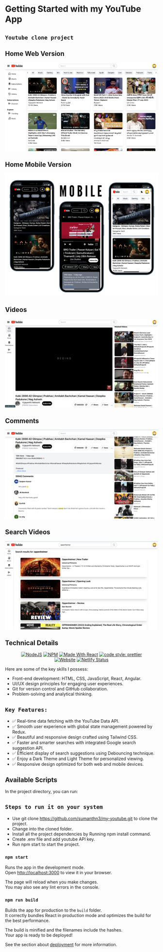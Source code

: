 # Getting Started with my YouTube App

## `Youtube clone project`

## Home Web Version

![Home Image](./src/Assets/Home.png)

## Home Mobile Version

![Mobile Image](./src/Assets/YoutubeMobile.png)

## Videos

![Videos Image](./src/Assets/Videos.png)

## Comments

![Comments Image](./src/Assets/Comments.png)

## Search Videos

![Search Image](./src/Assets/SearchResults.png)

## Technical Details

<p align="center">
  <a href="https://nodejs.org/en/blog/release/v18.15.0/"><img alt="NodeJS" src="https://img.shields.io/badge/node-18.15.0-339933?style=for-the-badge&logo=node.js&logoColor=white" /></a>
  <a href="https://www.npmjs.com/package/npm/v/9.6.2"><img alt="NPM" src="https://img.shields.io/badge/npm-9.6.2-CB3837?style=for-the-badge&logo=npm&logoColor=white" /></a>
  <a href="https://reactjs.org/"><img alt="Made With React" src="https://img.shields.io/badge/made%20with-react-61DAFB?style=for-the-badge&logo=react&logoColor=white" /></a>
  <a href="https://github.com/prettier/prettier"><img alt="code style: prettier" src="https://img.shields.io/badge/code_style-prettier-ff69b4?style=for-the-badge&logo=prettier&logoColor=white" /></a>
  <br/>
  <a href="https://snutube.netlify.app"><img alt="Website" src="https://img.shields.io/badge/website-up-F9A825?style=for-the-badge" /></a>
  <a href="https://snutube.netlify.app"><img alt="Netlify Status" src="https://api.netlify.com/api/v1/badges/760e3894-259a-45fb-b2c2-bce676e71cfb/deploy-status" /></a>
</p>

Here are some of the key skills I possess:

- Front-end development: HTML, CSS, JavaScript, React, Angular.
- UI/UX design principles for engaging user experiences.
- Git for version control and GitHub collaboration.
- Problem-solving and analytical thinking.

## `Key Features:`

- ✅ Real-time data fetching with the YouTube Data API.
- ✅ Smooth user experience with global state management powered by Redux.
- ✅ Beautiful and responsive design crafted using Tailwind CSS.
- ✅ Faster and smarter searches with integrated Google search suggestion API.
- ✅ Efficient display of search suggestions using Debouncing technique.
- ✅ Enjoy a Dark Theme and Light Theme for personalized viewing.
- ✅ Responsive design optimized for both web and mobile devices.

## Available Scripts

In the project directory, you can run:

## `Steps to run it on your system`

- Use git clone https://github.com/sumanthn3/my-youtube.git to clone the project.
- Change into the cloned folder.
- Install all the project dependencies by Running npm install command.
- Create .env file and add youtube API key.
- Run npm start to start the project.

### `npm start`

Runs the app in the development mode.\
Open [http://localhost:3000](http://localhost:3000) to view it in your browser.

The page will reload when you make changes.\
You may also see any lint errors in the console.

### `npm run build`

Builds the app for production to the `build` folder.\
It correctly bundles React in production mode and optimizes the build for the best performance.

The build is minified and the filenames include the hashes.\
Your app is ready to be deployed!

See the section about [deployment](https://facebook.github.io/create-react-app/docs/deployment) for more information.
